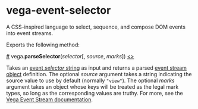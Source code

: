# vega-event-selector

A CSS-inspired language to select, sequence, and compose DOM events into event streams.

Exports the following method:

<a name="parseSelector" href="#parseSelector">#</a>
vega.<b>parseSelector</b>(<i>selector</i>[, <i>source</i>, <i>marks</i>])
[<>](https://github.com/vega/vega/blob/master/packages/vega-event-selector/src/event-selector.js "Source")

Takes an [event _selector_ string](https://vega.github.io/vega/docs/event-streams/#selector) as input and returns a parsed [event stream object](https://vega.github.io/vega/docs/event-streams/#object) definition. The optional _source_ argument takes a string indicating the source value to use by default (normally `"view"`). The optional _marks_ argument takes an object whose keys will be treated as the legal mark types, so long as the corresponding values are truthy. For more, see the [Vega Event Stream documentation](https://vega.github.io/vega/docs/event-streams).
